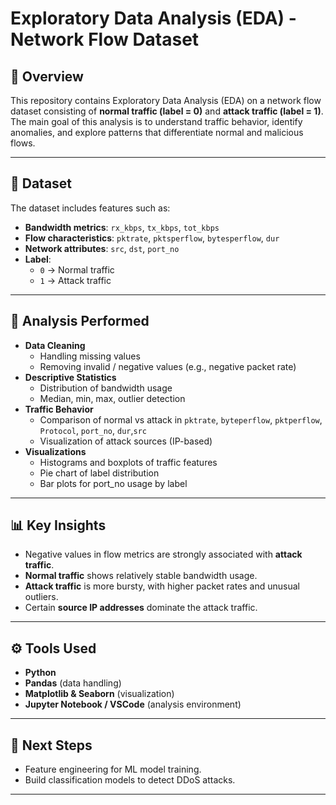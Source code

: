 # Exploratory Data Analysis (EDA) - Network Flow Dataset

## 📌 Overview
This repository contains Exploratory Data Analysis (EDA) on a network flow dataset consisting of **normal traffic (label = 0)** and **attack traffic (label = 1)**.  
The main goal of this analysis is to understand traffic behavior, identify anomalies, and explore patterns that differentiate normal and malicious flows.

---

## 📂 Dataset
The dataset includes features such as:
- **Bandwidth metrics**: `rx_kbps`, `tx_kbps`, `tot_kbps`
- **Flow characteristics**: `pktrate`, `pktsperflow`, `bytesperflow`, `dur`
- **Network attributes**: `src`, `dst`, `port_no`
- **Label**:  
  - `0` → Normal traffic  
  - `1` → Attack traffic  

---

## 🔎 Analysis Performed
- **Data Cleaning**  
  - Handling missing values  
  - Removing invalid / negative values (e.g., negative packet rate)  
- **Descriptive Statistics**  
  - Distribution of bandwidth usage  
  - Median, min, max, outlier detection  
- **Traffic Behavior**  
  - Comparison of normal vs attack in `pktrate`, `byteperflow`, `pktperflow`, `Protocol`, `port_no`, `dur`,`src`  
  - Visualization of attack sources (IP-based)  
- **Visualizations**  
  - Histograms and boxplots of traffic features  
  - Pie chart of label distribution  
  - Bar plots for port_no usage by label  

---

## 📊 Key Insights
- Negative values in flow metrics are strongly associated with **attack traffic**.  
- **Normal traffic** shows relatively stable bandwidth usage.  
- **Attack traffic** is more bursty, with higher packet rates and unusual outliers.  
- Certain **source IP addresses** dominate the attack traffic.  

---

## ⚙️ Tools Used
- **Python**  
- **Pandas** (data handling)  
- **Matplotlib & Seaborn** (visualization)  
- **Jupyter Notebook / VSCode** (analysis environment)  

---

## 🚀 Next Steps
- Feature engineering for ML model training.  
- Build classification models to detect DDoS attacks.   

---